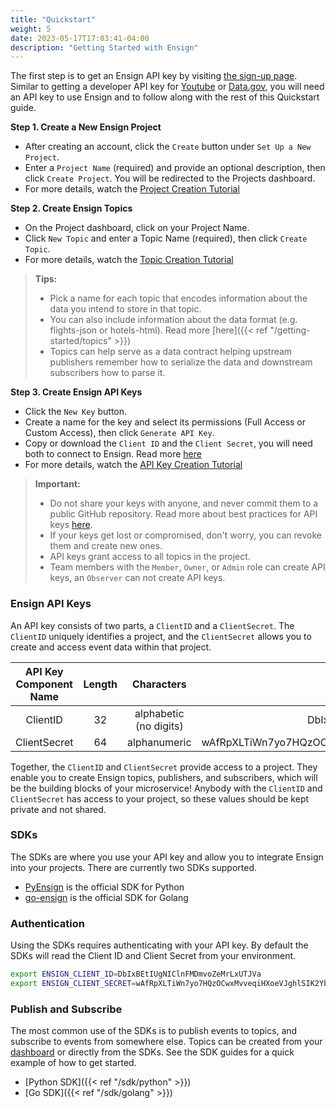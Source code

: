 ```yaml
---
title: "Quickstart"
weight: 5
date: 2023-05-17T17:03:41-04:00
description: "Getting Started with Ensign"
---
```


The first step is to get an Ensign API key by visiting [the sign-up page](https://rotational.app/register). Similar to getting a developer API key for [Youtube](https://developers.google.com/youtube/v3/getting-started) or [Data.gov](https://api.data.gov/docs/api-key/), you will need an API key to use Ensign and to follow along with the rest of this Quickstart guide.

**Step 1. Create a New Ensign Project**
- After creating an account, click the `Create` button under `Set Up a New Project`.
- Enter a `Project Name` (required) and provide an optional description, then click `Create Project`. You will be redirected to the Projects dashboard.
- For more details, watch the [Project Creation Tutorial](https://www.youtube.com/watch?v=VskNgAVMORQ)

**Step 2. Create Ensign Topics**
- On the Project dashboard, click on your Project Name.
- Click `New Topic` and enter a Topic Name (required), then click `Create Topic`. 
- For more details, watch the [Topic Creation Tutorial](https://www.youtube.com/watch?v=1XuVPl_Ki4U)
> **Tips:**
> - Pick a name for each topic that encodes information about the data you intend to store in that topic.
> - You can also include information about the data format (e.g. flights-json or hotels-html). Read more [here]({{< ref "/getting-started/topics" >}})
> - Topics can help serve as a data contract helping upstream publishers remember how to serialize the data and downstream subscribers how to parse it.

**Step 3. Create Ensign API Keys**
- Click the `New Key` button.
- Create a name for the key and select its permissions (Full Access or Custom Access), then click `Generate API Key`.
- Copy or download the `Client ID` and the `Client Secret`, you will need both to connect to Ensign. Read more [here](#ensign-api-keys) 
- For more details, watch the [API Key Creation Tutorial](https://www.youtube.com/watch?v=KMejrUIouMw)
> **Important:**
> - Do not share your keys with anyone, and never commit them to a public GitHub repository. Read more about best practices for API keys [here](#authentication).
> - If your keys get lost or compromised, don't worry, you can revoke them and create new ones.
> - API keys grant access to all topics in the project.
> - Team members with the `Member`, `Owner`, or `Admin` role can create API keys, an `Observer` can not create API keys.


<a name="ensign-keys"></a>
### Ensign API Keys

An API key consists of two parts, a `ClientID` and a `ClientSecret`. The `ClientID` uniquely identifies a project, and the `ClientSecret` allows you to create and access event data within that project.

| API Key Component Name | Length | Characters | Example |
|:------:|:------:|:------:|:------:|
| ClientID          | 32     | alphabetic (no digits) | DbIxBEtIUgNIClnFMDmvoZeMrLxUTJVa                                 |
| ClientSecret      | 64     | alphanumeric           | wAfRpXLTiWn7yo7HQzOCwxMvveqiHXoeVJghlSIK2YbMqOMCUiSVRVQOLT0ORrVS |


Together, the `ClientID` and `ClientSecret` provide access to a project. They enable you to create Ensign topics, publishers, and subscribers, which will be the building blocks of your microservice! Anybody with the `ClientID` and `ClientSecret` has access to your project, so these values should be kept private and not shared.

### SDKs

The SDKs are where you use your API key and allow you to integrate Ensign into your projects. There are currently two SDKs supported.

- [PyEnsign](https://github.com/rotationalio/pyensign) is the official SDK for Python
- [go-ensign](https://github.com/rotationalio/go-ensign) is the official SDK for Golang

### Authentication

Using the SDKs requires authenticating with your API key. By default the SDKs will read the Client ID and Client Secret from your environment.

```bash
export ENSIGN_CLIENT_ID=DbIxBEtIUgNIClnFMDmvoZeMrLxUTJVa
export ENSIGN_CLIENT_SECRET=wAfRpXLTiWn7yo7HQzOCwxMvveqiHXoeVJghlSIK2YbMqOMCUiSVRVQOLT0ORrVS
```

### Publish and Subscribe

The most common use of the SDKs is to publish events to topics, and subscribe to events from somewhere else. Topics can be created from your [dashboard](https://rotational.app) or directly from the SDKs. See the SDK guides for a quick example of how to get started.

- [Python SDK]({{< ref "/sdk/python" >}})
- [Go SDK]({{< ref "/sdk/golang" >}})
